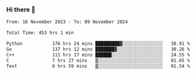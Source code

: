 ### Hi there 👋

<!--
**floyiac/floyiac** is a ✨ _special_ ✨ repository because its `README.md` (this file) appears on your GitHub profile.

Here are some ideas to get you started:

- 🔭 I’m currently working on ...
- 🌱 I’m currently learning ...
- 👯 I’m looking to collaborate on ...
- 🤔 I’m looking for help with ...
- 💬 Ask me about ...
- 📫 How to reach me: ...
- 😄 Pronouns: ...
- ⚡ Fun fact: ...
-->

<!--START_SECTION:waka-->

```txt
From: 16 November 2023 - To: 09 November 2024

Total Time: 453 hrs 1 min

Python           176 hrs 24 mins █████████▓░░░░░░░░░░░░░░░   38.91 %
Go               137 hrs 12 mins ███████▓░░░░░░░░░░░░░░░░░   30.26 %
C++              111 hrs 17 mins ██████░░░░░░░░░░░░░░░░░░░   24.55 %
C                7 hrs 27 mins   ▒░░░░░░░░░░░░░░░░░░░░░░░░   01.65 %
Text             6 hrs 59 mins   ▒░░░░░░░░░░░░░░░░░░░░░░░░   01.54 %
```

<!--END_SECTION:waka-->
